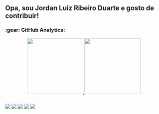 ## Opa, sou Jordan Luiz Ribeiro Duarte e gosto de contribuir!
<h3>:gear:&nbsp;GitHub Analytics:</h3>
  <p align="center">
  <a href="https://github.com/jdanribeiro">
  <img height="180em" src="https://github-readme-stats.vercel.app/api?username=jdanribeiro&show_icons=true&theme=dark"/>
  <a/>
  <img height="180em" src="https://github-readme-stats-eight-theta.vercel.app/api/top-langs/?username=jdanribeiro&layout=compact&langs_count=8&theme=dark&include_all_commits=true&count_private=true"/>
  </p>
	
  ##  
  
<div> 
  <a href="https://www.instagram.com/jdan_ribeiro/" target="_blank"><img src="https://img.shields.io/badge/-Instagram-%23E4405F?style=for-the-badge&logo=instagram&logoColor=white" target="_blank"></a>
  <a href = "mailto:jordanluiz17@gmail.com"><img src="https://img.shields.io/badge/-Gmail-%23333?style=for-the-badge&logo=gmail&logoColor=white" target="_blank"></a>
  <a href="https://www.linkedin.com/in/jordan-luiz-ribeiro-duarte/"><img src="https://img.shields.io/badge/LinkedIn-0077B5?style=for-the-badge&logo=linkedin&logoColor=white" target="_blank"></a> 
 <a href ="https://t.me/jdan_ribeiro"><img src="https://img.shields.io/badge/Telegram-2CA5E0?style=for-the-badge&logo=telegram&logoColor=white" target="_blank"></a>
  <a href = "mailto:jlrd1989@hotmail.com"><img src="https://img.shields.io/badge/-Hotmail-0078D4?style=for-the-badge&logo=microsoft-outlook&logoColor=white" target="_blank"></a>
</div>
